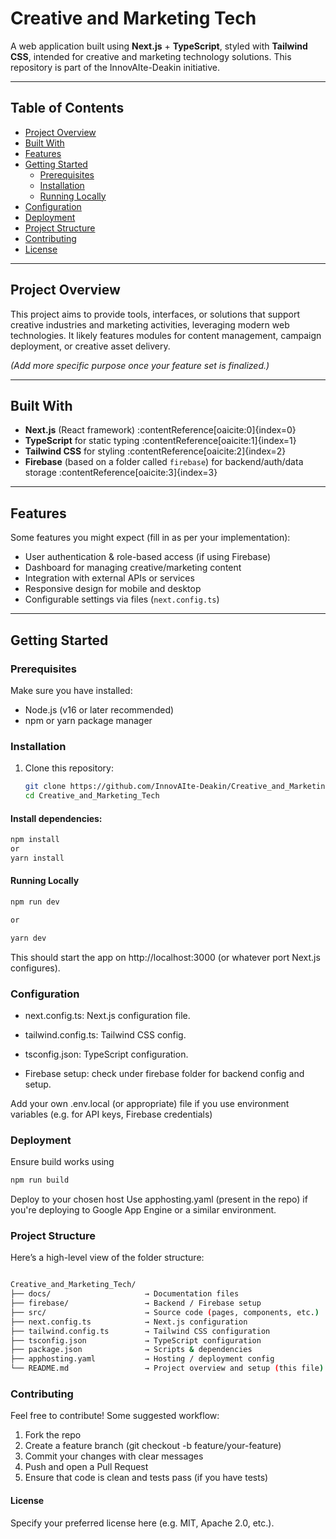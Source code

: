 # Creative and Marketing Tech

A web application built using **Next.js** + **TypeScript**, styled with **Tailwind CSS**, intended for creative and marketing technology solutions. This repository is part of the InnovAIte-Deakin initiative.

---

## Table of Contents

- [Project Overview](#project-overview)  
- [Built With](#built-with)  
- [Features](#features)  
- [Getting Started](#getting-started)  
  - [Prerequisites](#prerequisites)  
  - [Installation](#installation)  
  - [Running Locally](#running-locally)  
- [Configuration](#configuration)  
- [Deployment](#deployment)  
- [Project Structure](#project-structure)  
- [Contributing](#contributing)  
- [License](#license)  

---

## Project Overview

This project aims to provide tools, interfaces, or solutions that support creative industries and marketing activities, leveraging modern web technologies. It likely features modules for content management, campaign deployment, or creative asset delivery.

_(Add more specific purpose once your feature set is finalized.)_

---

## Built With

- **Next.js** (React framework) :contentReference[oaicite:0]{index=0}  
- **TypeScript** for static typing :contentReference[oaicite:1]{index=1}  
- **Tailwind CSS** for styling :contentReference[oaicite:2]{index=2}  
- **Firebase** (based on a folder called `firebase`) for backend/auth/data storage :contentReference[oaicite:3]{index=3}  

---

## Features

Some features you might expect (fill in as per your implementation):

- User authentication & role-based access (if using Firebase)  
- Dashboard for managing creative/marketing content  
- Integration with external APIs or services  
- Responsive design for mobile and desktop  
- Configurable settings via files (`next.config.ts`)  

---

## Getting Started


### Prerequisites
Make sure you have installed:

- Node.js (v16 or later recommended)  
- npm or yarn package manager  


### Installation
1. Clone this repository:  
   ```bash
   git clone https://github.com/InnovAIte-Deakin/Creative_and_Marketing_Tech.git
   cd Creative_and_Marketing_Tech
   ```


#### Install dependencies:
```bash
npm install
or
yarn install
```

#### Running Locally
```bash
npm run dev

or

yarn dev
```
This should start the app on http://localhost:3000 (or whatever port Next.js configures).


### Configuration
- next.config.ts: Next.js configuration file. 

- tailwind.config.ts: Tailwind CSS config. 

- tsconfig.json: TypeScript configuration. 

- Firebase setup: check under firebase folder for backend config and setup. 

Add your own .env.local (or appropriate) file if you use environment variables (e.g. for API keys, Firebase credentials)


### Deployment

Ensure build works using
```bash
npm run build
```

Deploy to your chosen host
Use apphosting.yaml (present in the repo) if you're deploying to Google App Engine or a similar environment. 


### Project Structure
Here’s a high-level view of the folder structure:

```bash

Creative_and_Marketing_Tech/
├── docs/                     → Documentation files
├── firebase/                 → Backend / Firebase setup
├── src/                      → Source code (pages, components, etc.)
├── next.config.ts            → Next.js configuration
├── tailwind.config.ts        → Tailwind CSS configuration
├── tsconfig.json             → TypeScript configuration
├── package.json              → Scripts & dependencies
├── apphosting.yaml           → Hosting / deployment config
└── README.md                 → Project overview and setup (this file)
```

### Contributing
Feel free to contribute! Some suggested workflow:
1. Fork the repo
2. Create a feature branch (git checkout -b feature/your-feature)
3. Commit your changes with clear messages
4. Push and open a Pull Request
5. Ensure that code is clean and tests pass (if you have tests)


#### License
Specify your preferred license here (e.g. MIT, Apache 2.0, etc.).
